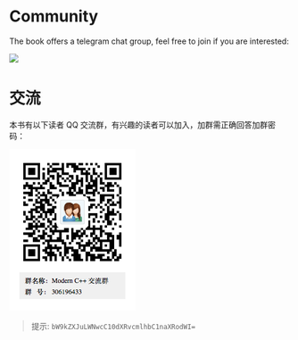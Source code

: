 # Community

The book offers a telegram chat group, feel free to join if you are interested:

[![](https://img.shields.io/badge/chat-telegram-blue.svg?style=popout-square&logo=telegram)](https://t.me/joinchat/FEeulBM5OVYzuDI4phQ9Mg)

# 交流

本书有以下读者 QQ 交流群，有兴趣的读者可以加入，加群需正确回答加群密码：

![](./assets/qq-group.png)

> 提示: `bW9kZXJuLWNwcC10dXRvcmlhbC1naXRodWI=`
